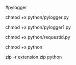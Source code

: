 #pylogger

chmod +x python/pylogger.py

chmod +x python/pylogger1.py

chmod +x python/requestid.py

chmod +x python

zip -r extension.zip python
